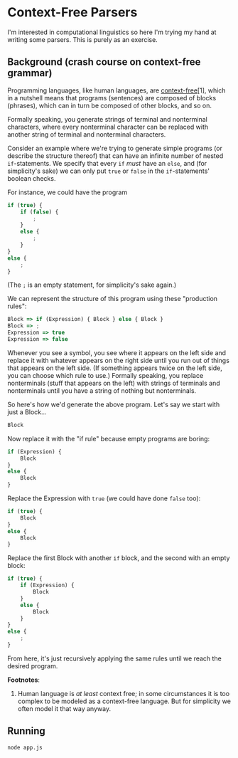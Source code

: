 # Context-Free Parsers

I'm interested in computational linguistics so here I'm trying my hand
at writing some parsers. This is purely as an exercise.

## Background (crash course on context-free grammar)

Programming languages, like human languages, are [context-free](https://en.wikipedia.org/wiki/Context-free_grammar)[1],
which in a nutshell means that programs (sentences) are composed of blocks (phrases),
which can in turn be composed of other blocks, and so on.

Formally speaking, you generate strings of terminal and nonterminal characters,
where every nonterminal character can be replaced with another string of
terminal and nonterminal characters.

Consider an example where we're trying to generate simple programs (or describe the structure thereof)
that can have an infinite number of nested `if`-statements. We specify that every `if`
*must* have an `else`, and (for simplicity's sake) we can only put `true`
or `false` in the `if`-statements' boolean checks.

For instance, we could have the program

```js
if (true) {
    if (false) {
        ;
    }
    else {
        ;
    }
}
else {
    ;
}
```

(The `;` is an empty statement, for simplicity's sake again.)

We can represent the structure of this program using these "production rules":

```js
Block => if (Expression) { Block } else { Block }
Block => ;
Expression => true
Expression => false
```

Whenever you see a symbol, you see where it appears on the left side
and replace it with whatever appears on the right side until you run out of
things that appears on the left side. (If something appears twice on the left
side, you can choose which rule to use.) Formally speaking, you replace
nonterminals (stuff that appears on the left) with strings of terminals
and nonterminals until you have a string of nothing but nonterminals.

So here's how we'd generate the above program. Let's say we start with just
a Block...

```js
Block
```
Now replace it with the "if rule" because empty programs are boring:

```js
if (Expression) {
    Block
}
else {
    Block
}
```

Replace the Expression with `true` (we could have done `false` too):

```js
if (true) {
    Block
}
else {
    Block
}
```

Replace the first Block with another `if` block, and the second with an empty block:

```js
if (true) {
    if (Expression) {
        Block
    }
    else {
        Block
    }
}
else {
    ;
}
```

From here, it's just recursively applying the same rules until we reach
the desired program.

**Footnotes**:

1. Human language is *at least* context free; in some circumstances it is too
complex to be modeled as a context-free language. But for simplicity we often
model it that way anyway.

## Running

```
node app.js
```
